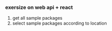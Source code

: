 ### exersize on web api + react

1. get all sample packages 
2. select sample packages according to location
